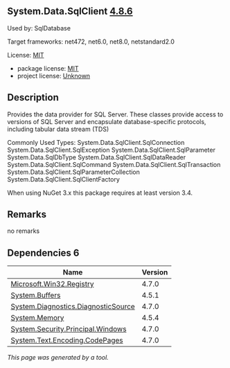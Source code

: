 System.Data.SqlClient [4.8.6](https://www.nuget.org/packages/System.Data.SqlClient/4.8.6)
--------------------

Used by: SqlDatabase

Target frameworks: net472, net6.0, net8.0, netstandard2.0

License: [MIT](../../../../licenses/mit) 

- package license: [MIT](https://licenses.nuget.org/MIT) 
- project license: [Unknown](https://github.com/dotnet/corefx) 

Description
-----------
Provides the data provider for SQL Server. These classes provide access to versions of SQL Server and encapsulate database-specific protocols, including tabular data stream (TDS)

Commonly Used Types:
System.Data.SqlClient.SqlConnection
System.Data.SqlClient.SqlException
System.Data.SqlClient.SqlParameter
System.Data.SqlDbType
System.Data.SqlClient.SqlDataReader
System.Data.SqlClient.SqlCommand
System.Data.SqlClient.SqlTransaction
System.Data.SqlClient.SqlParameterCollection
System.Data.SqlClient.SqlClientFactory
 
When using NuGet 3.x this package requires at least version 3.4.

Remarks
-----------
no remarks


Dependencies 6
-----------

|Name|Version|
|----------|:----|
|[Microsoft.Win32.Registry](../../../../packages/nuget.org/microsoft.win32.registry/4.7.0)|4.7.0|
|[System.Buffers](../../../../packages/nuget.org/system.buffers/4.5.1)|4.5.1|
|[System.Diagnostics.DiagnosticSource](../../../../packages/nuget.org/system.diagnostics.diagnosticsource/4.7.0)|4.7.0|
|[System.Memory](../../../../packages/nuget.org/system.memory/4.5.4)|4.5.4|
|[System.Security.Principal.Windows](../../../../packages/nuget.org/system.security.principal.windows/4.7.0)|4.7.0|
|[System.Text.Encoding.CodePages](../../../../packages/nuget.org/system.text.encoding.codepages/4.7.0)|4.7.0|

*This page was generated by a tool.*